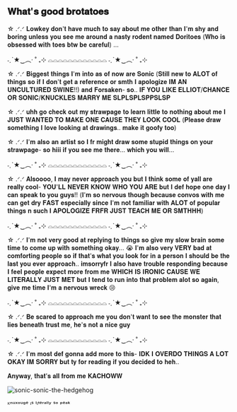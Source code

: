 ## 𝐖𝐡𝐚𝐭'𝐬 𝐠𝐨𝐨𝐝 𝐛𝐫𝐨𝐭𝐚𝐭𝐨𝐞𝐬
☆ .ᐟ.ᐟ 𝐋𝐨𝐰𝐤𝐞𝐲 𝐝𝐨𝐧'𝐭 𝐡𝐚𝐯𝐞 𝐦𝐮𝐜𝐡 𝐭𝐨 𝐬𝐚𝐲 𝐚𝐛𝐨𝐮𝐭 𝐦𝐞 𝐨𝐭𝐡𝐞𝐫 𝐭𝐡𝐚𝐧 𝐈'𝐦 𝐬𝐡𝐲 𝐚𝐧𝐝 𝐛𝐨𝐫𝐢𝐧𝐠 𝐮𝐧𝐥𝐞𝐬𝐬 𝐲𝐨𝐮 𝐬𝐞𝐞 𝐦𝐞 𝐚𝐫𝐨𝐮𝐧𝐝 𝐚 𝐧𝐚𝐬𝐭𝐲 𝐫𝐨𝐝𝐞𝐧𝐭 𝐧𝐚𝐦𝐞𝐝 𝐃𝐨𝐫𝐢𝐭𝐨𝐞𝐬 (𝐖𝐡𝐨 𝐢𝐬 𝐨𝐛𝐬𝐞𝐬𝐬𝐞𝐝 𝐰𝐢𝐭𝐡 𝐭𝐨𝐞𝐬 𝐛𝐭𝐰 𝐛𝐞 𝐜𝐚𝐫𝐞𝐟𝐮𝐥) ...

˗ˏˋ★‿︵‧ ˚ ₊⊹  ⌓⌓⌓⌓⌓⌓⌓⌓⌓⌓⌓⌓  ˗ˏˋ★‿︵‧ ˚ ₊⊹

  ☆ .ᐟ.ᐟ 𝐁𝐢𝐠𝐠𝐞𝐬𝐭 𝐭𝐡𝐢𝐧𝐠𝐬 𝐈'𝐦 𝐢𝐧𝐭𝐨 𝐚𝐬 𝐨𝐟 𝐧𝐨𝐰 𝐚𝐫𝐞 𝐒𝐨𝐧𝐢𝐜 (𝐒𝐭𝐢𝐥𝐥 𝐧𝐞𝐰 𝐭𝐨 𝐀𝐋𝐎𝐓 𝐨𝐟 𝐭𝐡𝐢𝐧𝐠𝐬 𝐬𝐨 𝐢𝐟 𝐈 𝐝𝐨𝐧'𝐭 𝐠𝐞𝐭 𝐚 𝐫𝐞𝐟𝐞𝐫𝐞𝐧𝐜𝐞 𝐨𝐫 𝐬𝐦𝐭𝐡 𝐈 𝐚𝐩𝐨𝐥𝐨𝐠𝐢𝐳𝐞 𝐈𝐌 𝐀𝐍 𝐔𝐍𝐂𝐔𝐋𝐓𝐔𝐑𝐄𝐃 𝐒𝐖𝐈𝐍𝐄!!)
 𝐚𝐧𝐝 𝐅𝐨𝐫𝐬𝐚𝐤𝐞𝐧- 𝐬𝐨.. 𝐈𝐅 𝐘𝐎𝐔 𝐋𝐈𝐊𝐄 𝐄𝐋𝐋𝐈𝐎𝐓/𝐂𝐇𝐀𝐍𝐂𝐄 𝐎𝐑 𝐒𝐎𝐍𝐈𝐂/𝐊𝐍𝐔𝐂𝐊𝐋𝐄𝐒 𝐌𝐀𝐑𝐑𝐘 𝐌𝐄 𝐒𝐋𝐏𝐋𝐒𝐏𝐋𝐒𝐏𝐏𝐒𝐋𝐒𝐏

   ☆ .ᐟ.ᐟ 𝐮𝐡𝐡 𝐠𝐨 𝐜𝐡𝐞𝐜𝐤 𝐨𝐮𝐭 𝐦𝐲 𝐬𝐭𝐫𝐚𝐰𝐩𝐚𝐠𝐞 𝐭𝐨 𝐥𝐞𝐚𝐫𝐧 𝐥𝐢𝐭𝐭𝐥𝐞 𝐭𝐨 𝐧𝐨𝐭𝐡𝐢𝐧𝐠 𝐚𝐛𝐨𝐮𝐭 𝐦𝐞 𝐈 𝐉𝐔𝐒𝐓 𝐖𝐀𝐍𝐓𝐄𝐃 𝐓𝐎 𝐌𝐀𝐊𝐄 𝐎𝐍𝐄 𝐂𝐀𝐔𝐒𝐄 𝐓𝐇𝐄𝐘 𝐋𝐎𝐎𝐊 𝐂𝐎𝐎𝐋 (𝐏𝐥𝐞𝐚𝐬𝐞 𝐝𝐫𝐚𝐰 𝐬𝐨𝐦𝐞𝐭𝐡𝐢𝐧𝐠 𝐈 𝐥𝐨𝐯𝐞 𝐥𝐨𝐨𝐤𝐢𝐧𝐠 𝐚𝐭 𝐝𝐫𝐚𝐰𝐢𝐧𝐠𝐬.. 𝐦𝐚𝐤𝐞 𝐢𝐭 𝐠𝐨𝐨𝐟𝐲 𝐭𝐨𝐨) 

  ☆ .ᐟ.ᐟ 𝐈'𝐦 𝐚𝐥𝐬𝐨 𝐚𝐧 𝐚𝐫𝐭𝐢𝐬𝐭 𝐬𝐨 𝐈 𝐟𝐫 𝐦𝐢𝐠𝐡𝐭 𝐝𝐫𝐚𝐰 𝐬𝐨𝐦𝐞 𝐬𝐭𝐮𝐩𝐢𝐝 𝐭𝐡𝐢𝐧𝐠𝐬 𝐨𝐧 𝐲𝐨𝐮𝐫 𝐬𝐭𝐫𝐚𝐰𝐩𝐚𝐠𝐞- 𝐬𝐨 𝐡𝐢𝐢𝐢 𝐢𝐟 𝐲𝐨𝐮 𝐬𝐞𝐞 𝐦𝐞 𝐭𝐡𝐞𝐫𝐞... 𝐰𝐡𝐢𝐜𝐡 𝐲𝐨𝐮 𝐰𝐢𝐥𝐥...

˗ˏˋ★‿︵‧ ˚ ₊⊹  ⌓⌓⌓⌓⌓⌓⌓⌓⌓⌓⌓⌓  ˗ˏˋ★‿︵‧ ˚ ₊⊹


 ☆ .ᐟ.ᐟ 𝐀𝐥𝐬𝐨𝐨𝐨𝐨, 𝐈 𝐦𝐚𝐲 𝐧𝐞𝐯𝐞𝐫 𝐚𝐩𝐩𝐫𝐨𝐚𝐜𝐡 𝐲𝐨𝐮 𝐛𝐮𝐭 𝐈 𝐭𝐡𝐢𝐧𝐤 𝐬𝐨𝐦𝐞 𝐨𝐟 𝐲𝐚𝐥𝐥 𝐚𝐫𝐞 𝐫𝐞𝐚𝐥𝐥𝐲 𝐜𝐨𝐨𝐥- 𝐘𝐎𝐔'𝐋𝐋 𝐍𝐄𝐕𝐄𝐑 𝐊𝐍𝐎𝐖 𝐖𝐇𝐎 𝐘𝐎𝐔 𝐀𝐑𝐄 𝐛𝐮𝐭 𝐈 𝐝𝐞𝐟 𝐡𝐨𝐩𝐞 𝐨𝐧𝐞 𝐝𝐚𝐲 𝐈 𝐜𝐚𝐧 𝐬𝐩𝐞𝐚𝐤 𝐭𝐨 𝐲𝐨𝐮 𝐠𝐮𝐲𝐬!! (𝐈'𝐦 𝐬𝐨 𝐧𝐞𝐫𝐯𝐨𝐮𝐬 𝐭𝐡𝐨𝐮𝐠𝐡 𝐛𝐞𝐜𝐚𝐮𝐬𝐞 𝐜𝐨𝐧𝐯𝐨𝐬 𝐰𝐢𝐭𝐡 𝐦𝐞 𝐜𝐚𝐧 𝐠𝐞𝐭 𝐝𝐫𝐲 𝐅𝐀𝐒𝐓 𝐞𝐬𝐩𝐞𝐜𝐢𝐚𝐥𝐥𝐲 𝐬𝐢𝐧𝐜𝐞 𝐈'𝐦 𝐧𝐨𝐭 𝐟𝐚𝐦𝐢𝐥𝐢𝐚𝐫 𝐰𝐢𝐭𝐡 𝐀𝐋𝐎𝐓 𝐨𝐟 𝐩𝐨𝐩𝐮𝐥𝐚𝐫 𝐭𝐡𝐢𝐧𝐠𝐬 𝐧 𝐬𝐮𝐜𝐡 𝐈 𝐀𝐏𝐎𝐋𝐎𝐆𝐈𝐙𝐄 𝐅𝐑𝐅𝐑 𝐉𝐔𝐒𝐓 𝐓𝐄𝐀𝐂𝐇 𝐌𝐄 𝐎𝐑 𝐒𝐌𝐓𝐇𝐇𝐇)

˗ˏˋ★‿︵‧ ˚ ₊⊹  ⌓⌓⌓⌓⌓⌓⌓⌓⌓⌓⌓⌓  ˗ˏˋ★‿︵‧ ˚ ₊⊹


 ☆ .ᐟ.ᐟ 𝐈'𝐦 𝐧𝐨𝐭 𝐯𝐞𝐫𝐲 𝐠𝐨𝐨𝐝 𝐚𝐭 𝐫𝐞𝐩𝐥𝐲𝐢𝐧𝐠 𝐭𝐨 𝐭𝐡𝐢𝐧𝐠𝐬 𝐬𝐨 𝐠𝐢𝐯𝐞 𝐦𝐲 𝐬𝐥𝐨𝐰 𝐛𝐫𝐚𝐢𝐧 𝐬𝐨𝐦𝐞 𝐭𝐢𝐦𝐞 𝐭𝐨 𝐜𝐨𝐦𝐞 𝐮𝐩 𝐰𝐢𝐭𝐡 𝐬𝐨𝐦𝐞𝐭𝐡𝐢𝐧𝐠 𝐨𝐤𝐚𝐲... 😭 𝐈'𝐦 𝐚𝐥𝐬𝐨 𝐯𝐞𝐫𝐲 𝐕𝐄𝐑𝐘 𝐛𝐚𝐝 𝐚𝐭 𝐜𝐨𝐦𝐟𝐨𝐫𝐭𝐢𝐧𝐠 𝐩𝐞𝐨𝐩𝐥𝐞 𝐬𝐨 𝐢𝐟 𝐭𝐡𝐚𝐭'𝐬 𝐰𝐡𝐚𝐭 𝐲𝐨𝐮 𝐥𝐨𝐨𝐤 𝐟𝐨𝐫 𝐢𝐧 𝐚 𝐩𝐞𝐫𝐬𝐨𝐧 𝐈 𝐬𝐡𝐨𝐮𝐥𝐝 𝐛𝐞 𝐭𝐡𝐞 𝐥𝐚𝐬𝐭 𝐲𝐨𝐮 𝐞𝐯𝐞𝐫 𝐚𝐩𝐩𝐫𝐨𝐚𝐜𝐡.. 𝐢𝐦𝐬𝐨𝐫𝐫𝐲𝐟𝐫 𝐈 𝐚𝐥𝐬𝐨 𝐡𝐚𝐯𝐞 𝐭𝐫𝐨𝐮𝐛𝐥𝐞 𝐫𝐞𝐬𝐩𝐨𝐧𝐝𝐢𝐧𝐠 𝐛𝐞𝐜𝐚𝐮𝐬𝐞 𝐈 𝐟𝐞𝐞𝐥 𝐩𝐞𝐨𝐩𝐥𝐞 𝐞𝐱𝐩𝐞𝐜𝐭 𝐦𝐨𝐫𝐞 𝐟𝐫𝐨𝐦 𝐦𝐞 𝐖𝐇𝐈𝐂𝐇 𝐈𝐒 𝐈𝐑𝐎𝐍𝐈𝐂 𝐂𝐀𝐔𝐒𝐄 𝐖𝐄 𝐋𝐈𝐓𝐄𝐑𝐀𝐋𝐋𝐘 𝐉𝐔𝐒𝐓 𝐌𝐄𝐓 𝐛𝐮𝐭 𝐈 𝐭𝐞𝐧𝐝 𝐭𝐨 𝐫𝐮𝐧 𝐢𝐧𝐭𝐨 𝐭𝐡𝐚𝐭 𝐩𝐫𝐨𝐛𝐥𝐞𝐦 𝐚𝐥𝐨𝐭 𝐬𝐨 𝐚𝐠𝐚𝐢𝐧, 𝐠𝐢𝐯𝐞 𝐦𝐞 𝐭𝐢𝐦𝐞 𝐈'𝐦 𝐚 𝐧𝐞𝐫𝐯𝐨𝐮𝐬 𝐰𝐫𝐞𝐜𝐤 😢


  ˗ˏˋ★‿︵‧ ˚ ₊⊹  ⌓⌓⌓⌓⌓⌓⌓⌓⌓⌓⌓⌓  ˗ˏˋ★‿︵‧ ˚ ₊⊹

 ☆ .ᐟ.ᐟ 𝐁𝐞 𝐬𝐜𝐚𝐫𝐞𝐝 𝐭𝐨 𝐚𝐩𝐩𝐫𝐨𝐚𝐜𝐡 𝐦𝐞 𝐲𝐨𝐮 𝐝𝐨𝐧'𝐭 𝐰𝐚𝐧𝐭 𝐭𝐨 𝐬𝐞𝐞 𝐭𝐡𝐞 𝐦𝐨𝐧𝐬𝐭𝐞𝐫 𝐭𝐡𝐚𝐭 𝐥𝐢𝐞𝐬 𝐛𝐞𝐧𝐞𝐚𝐭𝐡 𝐭𝐫𝐮𝐬𝐭 𝐦𝐞, 𝐡𝐞'𝐬 𝐧𝐨𝐭 𝐚 𝐧𝐢𝐜𝐞 𝐠𝐮𝐲

˗ˏˋ★‿︵‧ ˚ ₊⊹  ⌓⌓⌓⌓⌓⌓⌓⌓⌓⌓⌓⌓  ˗ˏˋ★‿︵‧ ˚ ₊⊹

 ☆ .ᐟ.ᐟ 𝐈'𝐦 𝐦𝐨𝐬𝐭 𝐝𝐞𝐟 𝐠𝐨𝐧𝐧𝐚 𝐚𝐝𝐝 𝐦𝐨𝐫𝐞 𝐭𝐨 𝐭𝐡𝐢𝐬- 𝐈𝐃𝐊 𝐈 𝐎𝐕𝐄𝐑𝐃𝐎 𝐓𝐇𝐈𝐍𝐆𝐒 𝐀 𝐋𝐎𝐓 𝐎𝐊𝐀𝐘 𝐈𝐌 𝐒𝐎𝐑𝐑𝐘 𝐛𝐮𝐭 𝐭𝐲 𝐟𝐨𝐫 𝐫𝐞𝐚𝐝𝐢𝐧𝐠 𝐢𝐟 𝐲𝐨𝐮 𝐝𝐞𝐜𝐢𝐝𝐞𝐝 𝐭𝐨 𝐡𝐞𝐡..


𝐀𝐧𝐲𝐰𝐚𝐲, 𝐭𝐡𝐚𝐭'𝐬 𝐚𝐥𝐥 𝐟𝐫𝐨𝐦 𝐦𝐞 𝐊𝐀𝐂𝐇𝐎𝐖𝐖

![sonic-sonic-the-hedgehog](https://github.com/user-attachments/assets/f128d6ae-0f6c-402b-9599-2ab7c9cbe22d)


ᴷⁿᵘˣᵒᵘᵍᵉ ᶦˢ ˡᶦᵗᵉʳᵃˡˡʸ ˢᵒ ᵖᵉᵃᵏ
